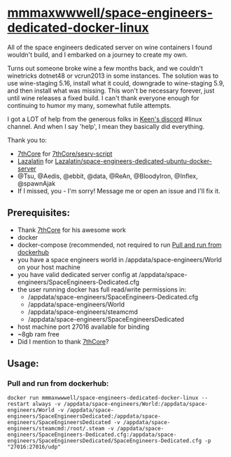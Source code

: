 # [mmmaxwwwell/space-engineers-dedicated-docker-linux](https://github.com/mmmaxwwwell/space-engineers-dedicated-docker-linux)
All of the space engineers dedicated server on wine containers I found wouldn't build, and I embarked on a journey to create my own. 

Turns out someone broke wine a few months back, and we couldn't winetricks dotnet48 or vcrun2013 in some instances. The solution was to use wine-staging 5.16, install what it could, downgrade to wine-staging 5.9, and then install what was missing. This won't be necessary forever, just until wine releases a fixed build. I can't thank everyone enough for continuing to humor my many, somewhat futile attempts.

I got a LOT of help from the generous folks in [Keen's discord](https://discord.com/invite/keenswh) #linux channel. And when I say 'help', I mean they basically did everything.

Thank you to:
* [7thCore](https://github.com/7thCore) for [7thCore/sesrv-script](https://github.com/7thCore/sesrv-script)
* [Lazalatin](https://github.com/Lazalatin) for [Lazalatin/space-engineers-dedicated-ubuntu-docker-server](https://github.com/Lazalatin/space-engineers-dedicated-ubuntu-docker-server)
* @Tsu, @Aedis, @ebbit, @data, @ReAn, @BloodyIron, @Inflex, @spawnAjak
* If I missed, you - I'm sorry! Message me or open an issue and I'll fix it.

## Prerequisites:
* Thank [7thCore](https://github.com/7thCore) for his awesome work
* docker
* docker-compose (recommended, not required to run [Pull and run from dockerhub](#pull-and-run-from-dockerhub)
* you have a space engineers world in /appdata/space-engineers/World on your host machine
* you have valid dedicated server config at /appdata/space-engineers/SpaceEngineers-Dedicated.cfg
* the user running docker has full read/write permissions in:
  *  /appdata/space-engineers/SpaceEngineers-Dedicated.cfg
  *  /appdata/space-engineers/World
  *  /appdata/space-engineers/steamcmd
  *  /appdata/space-engineers/SpaceEngineersDedicated
* host machine port 27016 available for binding
* ~8gb ram free
* Did I mention to thank [7thCore](https://github.com/7thCore)?

## Usage:
### Pull and run from dockerhub:
```docker run mmmaxwwwell/space-engineers-dedicated-docker-linux --restart always -v /appdata/space-engineers/World:/appdata/space-engineers/World -v /appdata/space-engineers/SpaceEngineersDedicated:/appdata/space-engineers/SpaceEngineersDedicated -v /appdata/space-engineers/steamcmd:/root/.steam -v /appdata/space-engineers/SpaceEngineers-Dedicated.cfg:/appdata/space-engineers/SpaceEngineersDedicated/SpaceEngineers-Dedicated.cfg -p "27016:27016/udp"```
